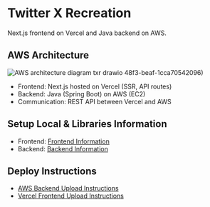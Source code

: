 # Twitter X Recreation
Next.js frontend on Vercel and Java backend on AWS.

## AWS Architecture
![AWS architecture diagram txr drawio](https://github.com/user-attachments/assets/0534f1ea-5ea9-42ea-b9cf-1b83f762022e)
48f3-beaf-1cca70542096)


- Frontend: Next.js hosted on Vercel (SSR, API routes)
- Backend: Java (Spring Boot) on AWS (EC2)
- Communication: REST API between Vercel and AWS

## Setup Local & Libraries Information
- Frontend: [Frontend Information](./client/README.md)
- Backend: [Backend Information](./server/README.md)

## Deploy Instructions
- [AWS Backend Upload Instructions](./docs/AWS/README.md)
- [Vercel Frontend Upload Instructions](./docs/VERCEL/README.md)
